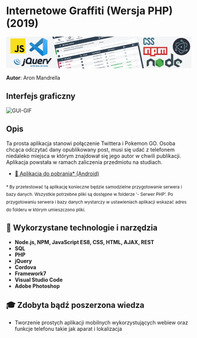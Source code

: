 # Internetowe Graffiti (Wersja PHP) (2019)

[![Thumbnail](https://github.com/aronmandrella/MirrorDisc/blob/main/GitHub_Thumbnail.png)](https://github.com/aronmandrella/MirrorDisc)

**Autor**: Aron Mandrella

## Interfejs graficzny
![GUI-GIF](https://github.com/aronmandrella/MirrorDisc/blob/main/MirrorDiscPreview.gif)

## Opis
Ta prosta aplikacja stanowi połączenie Twittera i Pokemon GO.
Osoba chcąca odczytać dany opublikowany post, musi się udać z telefonem niedaleko miejsca w którym znajdował się jego autor w chwili publikacji.
Aplikacja powstała w ramach zaliczenia przedmiotu na studiach.

* [💾 Aplikacja do pobrania* (Android)](https://github.com/aronmandrella/InternetoweGraffiti/releases/tag/v1.0)

<sub>* By przetestować tą aplikację konieczne będzie samodzielne przygotowanie serwera i bazy danych.
Wszystkie potrzebne pliki są dostępne w folderze ‘- Serwer PHP’.
Po przygotowaniu serwera i bazy danych wystarczy w ustawieniach aplikacji wskazać adres do folderu w którym umieszczono pliki.</sub>

## 🧰 Wykorzystane technologie i narzędzia
* **Node.js, NPM, JavaScript ES8, CSS, HTML, AJAX, REST**
* **SQL**
* **PHP**
* **jQuery**
* **Cordova**
* **Framework7**
* **Visual Studio Code**
* **Adobe Photoshop**

## 🎓 Zdobyta bądź poszerzona wiedza
* Tworzenie prostych aplikacji mobilnych wykorzystujących webiew oraz funkcje telefonu takie jak aparat i lokalizacja
